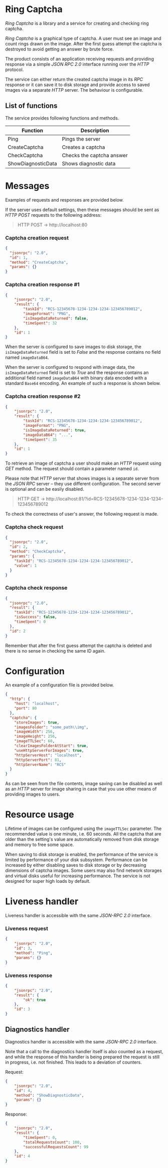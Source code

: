 # Ring Captcha

_Ring Captcha_ is a library and a service for creating and checking ring captcha.

_Ring Captcha_ is a graphical type of captcha. A user must see an image and count 
rings drawn on the image. After the first guess attempt the captcha is 
destroyed to avoid getting an answer by brute force.

The product consists of an application receiving requests and providing response 
via a simple _JSON RPC 2.0_ interface running over the _HTTP_ protocol.

The service can either return the created captcha image in its _RPC_ response or 
it can save it to disk storage and provide access to saved images via a separate 
_HTTP_ server. The behaviour is configurable.

## List of functions

The service provides following functions and methods.

| Function           | Description               |
|--------------------|---------------------------|
| Ping               | Pings the server          |
| CreateCaptcha      | Creates a captcha         |
| CheckCaptcha       | Checks the captcha answer |
| ShowDiagnosticData | Shows diagnostic data     |

# Messages
Examples of requests and responses are provided below.

If the server uses default settings, then these messages should be sent as 
_HTTP POST_ requests to the following address:

> HTTP POST -> http://localhost:80

### Captcha creation request
```json
{
  "jsonrpc": "2.0",
  "id": 1,
  "method": "CreateCaptcha",
  "params": {}
}

```

### Captcha creation response #1
```json
{
    "jsonrpc": "2.0",
    "result": {
        "taskId": "RCS-12345678-1234-1234-1234-123456789012",
        "imageFormat": "PNG",
        "isImageDataReturned": false,
        "timeSpent": 32
    },
    "id": 1
}
```

When the server is configured to save images to disk storage, the 
`isImageDataReturned` field is set to _False_ and the response contains no 
field named `imageDataB64`.

When the server is configured to respond with image data, the 
`isImageDataReturned` field is set to _True_ and the response contains an 
additional field named `imageDataB64` with binary data encoded with a standard `Base64` 
encoding. An example of such a response is shown below.

### Captcha creation response #2
```json
{
    "jsonrpc": "2.0",
    "result": {
        "taskId": "RCS-12345678-1234-1234-1234-123456789012",
        "imageFormat": "PNG",
        "isImageDataReturned": true,
        "imageDataB64": "...",
        "timeSpent": 35
    },
    "id": 1
}
```

To retrieve an image of captcha a user should make an _HTTP_ request using 
_GET_ method. The request should contain a parameter named `id`. 

Please note that _HTTP_ server that shows images is a separate server from the 
_JSON RPC_ server – they use different configuration. The second server is 
optional and can be easily disabled.

> HTTP GET -> http://localhost:81/?id=RCS-12345678-1234-1234-1234-123456789012

To check the correctness of user's answer, the following request is made.

### Captcha check request
```json
{
  "jsonrpc": "2.0",
  "id": 2,
  "method": "CheckCaptcha",
  "params": {
    "taskId": "RCS-12345678-1234-1234-1234-123456789012",
    "value": 1
  }
}
```

### Captcha check response
```json
{
  "jsonrpc": "2.0",
  "result": {
    "taskId": "RCS-12345678-1234-1234-1234-123456789012",
    "isSuccess": false,
    "timeSpent": 0
  },
  "id": 2
}
```

Remember that after the first guess attempt the captcha is deleted and there is 
no sense in checking the same ID again.

# Configuration

An example of a configuration file is provided below.

```json
{
  "http": {
    "host": "localhost",
    "port": 80
  },
  "captcha": {
    "storeImages": true,
    "imagesFolder": "some_path\\img",
    "imageWidth": 256,
    "imageHeight": 256,
    "imageTTLSec": 60,
    "clearImagesFolderAtStart": true,
    "useHttpServerForImages": true,
    "httpServerHost": "localhost",
    "httpServerPort": 81,
    "httpServerName": "RCS"
  }
}
```

As can be seen from the file contents, image saving can be disabled as well as 
an _HTTP_ server for image sharing in case that you use other means of providing 
images to users. 

# Resource usage
Lifetime of images can be configured using the `imageTTLSec` parameter. The 
recommended value is one minute, i.e. 60 seconds. All the captcha that are 
older than the setting's value are automatically removed from disk storage 
and memory to free some space. 

When saving to disk storage is enabled, the performance of the service is 
limited by performance of your disk subsystem. Performance can be increased by 
either disabling saves to disk storage or by decreasing dimensions of captcha 
images. Some users may also find network storages and virtual disks useful for 
increasing performance. The service is not designed for super high loads by 
default.

# Liveness handler

Liveness handler is accessible with the same _JSON-RPC 2.0_ interface.

### Liveness request
```json
{
    "jsonrpc": "2.0",
    "id": 3,
    "method": "Ping",
    "params": {}
}
```

### Liveness response
```json
{
    "jsonrpc": "2.0",
    "result": {
        "ok": true
    },
    "id": 3
}
```

## Diagnostics handler

Diagnostics handler is accessible with the same _JSON-RPC 2.0_ interface.

Note that a call to the diagnostics handler itself is also counted as a
request, and while the response of this handler is being prepared the request
is still in progress, i.e. not finished. This leads to a deviation of counters.

Request:
```json
{
    "jsonrpc": "2.0",
    "id": 4,
    "method": "ShowDiagnosticData",
    "params": {}
}
```

Response:
```json
{
    "jsonrpc": "2.0",
    "result": {
        "timeSpent": 0,
        "totalRequestsCount": 100,
        "successfulRequestsCount": 99
    },
    "id": 4
}
```

